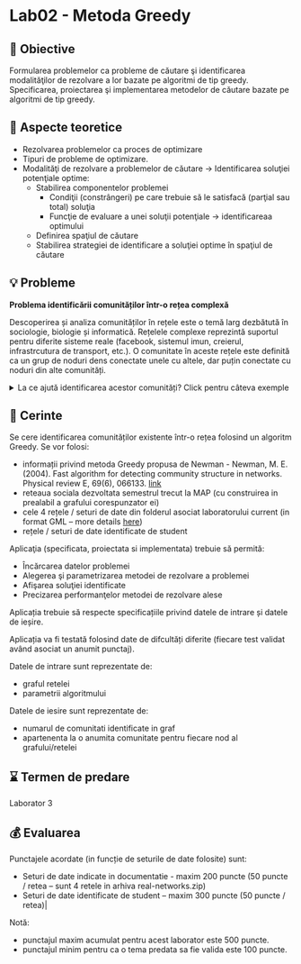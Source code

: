 # Lab02 - Metoda Greedy

## :microscope: Obiective

Formularea problemelor ca probleme de căutare şi identificarea modalităţilor de rezolvare a lor bazate pe algoritmi de tip greedy. Specificarea, proiectarea şi implementarea metodelor de căutare bazate pe algoritmi de tip greedy.

## :book: Aspecte teoretice

- Rezolvarea problemelor ca proces de optimizare
- Tipuri de probleme de optimizare.
- Modalităţi de rezolvare a problemelor de căutare -> Identificarea soluţiei potenţiale optime:
  - Stabilirea componentelor problemei
    - Condiţii (constrângeri) pe care trebuie să le satisfacă (parţial sau total) soluţia
    - Funcţie de evaluare a unei soluţii potenţiale -> identificareaa optimului
  - Definirea spaţiul de căutare
  - Stabilirea strategiei de identificare a soluţiei optime în spaţiul de căutare

## :bulb: Probleme

**Problema identificării comunităților într-o rețea complexă**

Descoperirea și analiza comunităților în rețele este o temă larg dezbătută în sociologie, biologie și informatică. Rețelele complexe reprezintă suportul pentru diferite sisteme reale (facebook, sistemul imun, creierul, infrastrcutura de transport, etc.). O comunitate în aceste rețele este definită ca un grup de noduri dens conectate unele cu altele, dar puțin conectate cu noduri din alte comunități.

<details><summary>La ce ajută identificarea acestor comunități? Click pentru câteva exemple</summary>

1. cum influenteaza tipul relatiilor dintre studenti definirea comunitatilor ce pot aparea in reteaua pe care o formeaza? (Exista mai mult tipuri de relatii in datasetul furnizat, comunitatile create au o diveristate in tipurile de relatii? Sau “cine se aseamana se aduna”?)

   - [dataset](http://networkrepository.com/soc-student-coop.php)
   - [lucrare]http://www.ise.bgu.ac.il/faculty/fire/pdf/fire2012predicting.pdf)

2. cum tind sa formeze comunitati persoanele populare aka influencers pe tweeter (aici se poate discuta definitia popularitatii prin diferite metrici ca si degree centrality, betweeness centrality, articulation point) - principiul "cine se aseamana se aduna")

   - [dataset](http://networkrepository.com/soc-twitter-follows.php)
   - [lucrare](https://arxiv.org/pdf/1211.4266.pdf)

3. comportamentul social al furnicilor (retea dinamica) - sunt furnicile insecte sociale? isi schimba des comunitatile din care fac parte, sau tind sa ramana in aceleasi comunitati? Exista vreun pattern in comportamentul furnicilor in acest sens? - [dataset](https://github.com/bansallab/asnr/tree/master/Networks/Insecta/)ants_proximity_weighted) - [lucrare](https://www.nature.com/articles/s41597-019-0056-z)
</details>

## :memo: Cerinte

Se cere identificarea comunităților existente într-o rețea folosind un algoritm Greedy. Se vor folosi:

- informații privind metoda Greedy propusa de Newman - Newman, M. E. (2004). Fast algorithm for detecting community structure in networks. Physical review E, 69(6), 066133. [link](https://arxiv.org/pdf/cond-mat/0309508.pdf)
- reteaua sociala dezvoltata semestrul trecut la MAP (cu construirea in prealabil a grafului corespunzator ei)
- cele 4 rețele / seturi de date din folderul asociat laboratorului current (in format GML – more details [here](https://www.fim.uni-passau.de/fileadmin/dokumente/fakultaeten/fim/lehrstuhl/rutter/abschlussarbeiten/ba-goetz.pdf))
- rețele / seturi de date identificate de student

Aplicaţia (specificata, proiectata si implementata) trebuie să permită:

- Încărcarea datelor problemei
- Alegerea şi parametrizarea metodei de rezolvare a problemei
- Afişarea soluţiei identificate
- Precizarea performanţelor metodei de rezolvare alese

Aplicația trebuie să respecte specificațiile privind datele de intrare și datele de ieșire.

Aplicația va fi testată folosind date de difcultăți diferite (fiecare test validat având asociat un anumit punctaj).

Datele de intrare sunt reprezentate de:

- graful retelei
- parametrii algoritmului

Datele de iesire sunt reprezentate de:

- numarul de comunitati identificate in graf
- apartenenta la o anumita comunitate pentru fiecare nod al grafului/retelei

## :hourglass: Termen de predare

Laborator 3

## :moneybag: Evaluarea

Punctajele acordate (in funcție de seturile de date folosite) sunt:

- Seturi de date indicate in documentatie - maxim 200 puncte (50 puncte / retea – sunt 4 retele in arhiva real-networks.zip)
- Seturi de date identificate de student – maxim 300 puncte (50 puncte / retea)|

Notă:

- punctajul maxim acumulat pentru acest laborator este 500 puncte.
- punctajul minim pentru ca o tema predata sa fie valida este 100 puncte.
